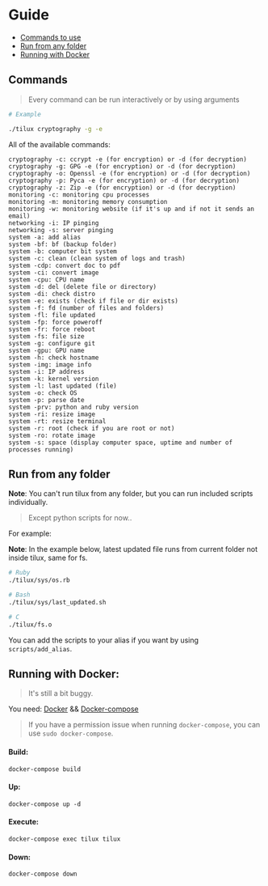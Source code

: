 # Guide

- [Commands to use](#commands)
- [Run from any folder](#run-from-any-folder)
- [Running with Docker](#running-with-docker)

## Commands

> Every command can be run interactively or by using arguments

```bash
# Example

./tilux cryptography -g -e
```

All of the available commands:

```
cryptography -c: ccrypt -e (for encryption) or -d (for decryption)
cryptography -g: GPG -e (for encryption) or -d (for decryption)
cryptography -o: Openssl -e (for encryption) or -d (for decryption)
cryptography -p: Pyca -e (for encryption) or -d (for decryption)
cryptography -z: Zip -e (for encryption) or -d (for decryption)
monitoring -c: monitoring cpu processes
monitoring -m: monitoring memory consumption
monitoring -w: monitoring website (if it's up and if not it sends an email)
networking -i: IP pinging
networking -s: server pinging
system -a: add alias
system -bf: bf (backup folder)
system -b: computer bit system
system -c: clean (clean system of logs and trash)
system -cdp: convert doc to pdf
system -ci: convert image
system -cpu: CPU name
system -d: del (delete file or directory)
system -di: check distro
system -e: exists (check if file or dir exists)
system -f: fd (number of files and folders)
system -fl: file updated
system -fp: force poweroff
system -fr: force reboot
system -fs: file size
system -g: configure git
system -gpu: GPU name
system -h: check hostname
system -img: image info
system -i: IP address
system -k: kernel version
system -l: last updated (file)
system -o: check OS
system -p: parse date
system -prv: python and ruby version
system -ri: resize image
system -rt: resize terminal
system -r: root (check if you are root or not)
system -ro: rotate image
system -s: space (display computer space, uptime and number of processes running)
```

## Run from any folder

**Note**: You can't run tilux from any folder, but you can run included scripts individually.

> Except python scripts for now..

For example:

**Note**: In the example below, latest updated file runs from current folder not inside tilux, same for fs.

```bash
# Ruby
./tilux/sys/os.rb

# Bash
./tilux/sys/last_updated.sh

# C
./tilux/fs.o
```

You can add the scripts to your alias if you want by using `scripts/add_alias`.

## Running with Docker:

> It's still a bit buggy.

You need:
[Docker](https://docker.com) && [Docker-compose](https://docs.docker.com/compose/)

> If you have a permission issue when running `docker-compose`, you can use `sudo docker-compose`.

#### Build:

```
docker-compose build
```

#### Up:

```
docker-compose up -d
```

#### Execute:

```
docker-compose exec tilux tilux
```

#### Down:

```
docker-compose down
```
